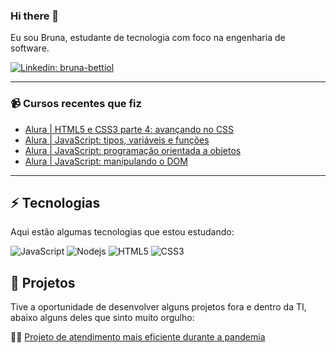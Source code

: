 ### Hi there 👋

Eu sou Bruna, estudante de tecnologia com foco na engenharia de software. 


[![Linkedin: bruna-bettiol](https://img.shields.io/badge/-Linkedin-blue?style=flat-square&logo=Linkedin&logoColor=white&link=https://www.linkedin.com/in/bruna-bettiol/)](https://www.linkedin.com/in/bruna-bettiol/)

____

### 📹 Cursos recentes que fiz

- [Alura | HTML5 e CSS3 parte 4: avançando no CSS](https://cursos.alura.com.br/course/html5-css3-avancando-css)
- [Alura | JavaScript: tipos, variáveis e funções](https://cursos.alura.com.br/course/fundamentos-javascript-tipos-variaveis-funcoes)
- [Alura | JavaScript: programação orientada a objetos](https://cursos.alura.com.br/course/javascript-passos-programacao-orientada-objetos)
- [Alura | JavaScript: manipulando o DOM](https://cursos.alura.com.br/course/javascript-manipulando-dom)
____

## ⚡ Tecnologias

Aqui estão algumas tecnologias que estou estudando:

![JavaScript](https://img.shields.io/badge/-JavaScript-black?style=flat-square&logo=javascript)
![Nodejs](https://img.shields.io/badge/-Nodejs-339933?style=flat-square&logo=Node.js&logoColor=white)
![HTML5](https://img.shields.io/badge/-HTML5-E34F26?style=flat-square&logo=html5&logoColor=white)
![CSS3](https://img.shields.io/badge/-CSS3-1572B6?style=flat-square&logo=css3)

## 🚀 Projetos

Tive a oportunidade de desenvolver alguns projetos fora e dentro da TI, abaixo alguns deles que sinto muito orgulho:

👩‍⚕️  [Projeto de atendimento mais eficiente durante a pandemia](https://github.com/brunabettiol/projeto-atendimento-agil)
